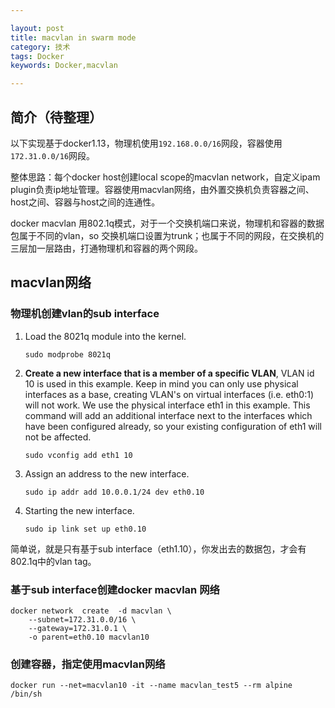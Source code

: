 ```yaml
---

layout: post
title: macvlan in swarm mode
category: 技术
tags: Docker
keywords: Docker,macvlan

---
```



## 简介（待整理）

以下实现基于docker1.13，物理机使用`192.168.0.0/16`网段，容器使用`172.31.0.0/16`网段。

整体思路：每个docker host创建local scope的macvlan network，自定义ipam plugin负责ip地址管理。容器使用macvlan网络，由外置交换机负责容器之间、host之间、容器与host之间的连通性。

docker macvlan 用802.1q模式，对于一个交换机端口来说，物理机和容器的数据包属于不同的vlan，so 交换机端口设置为trunk；也属于不同的网段，在交换机的三层加一层路由，打通物理机和容器的两个网段。


## macvlan网络

### 物理机创建vlan的sub interface


1. Load the 8021q module into the kernel.

	`sudo modprobe 8021q`

2. **Create a new interface that is a member of a specific VLAN**, 
VLAN id 10 is used in this example. Keep in mind you can only use physical interfaces as a base, creating VLAN's on virtual interfaces (i.e. eth0:1) will not work. We use the physical interface eth1 in this example. This command will add an additional interface next to the interfaces which have been configured already, so your existing configuration of eth1 will not be affected.
	
	`sudo vconfig add eth1 10`

3. Assign an address to the new interface.

	`sudo ip addr add 10.0.0.1/24 dev eth0.10`

4. Starting the new interface.

	`sudo ip link set up eth0.10`
	
	
简单说，就是只有基于sub interface（eth1.10），你发出去的数据包，才会有802.1q中的vlan tag。
	
### 基于sub interface创建docker macvlan 网络

	docker network  create  -d macvlan \
	    --subnet=172.31.0.0/16 \
	    --gateway=172.31.0.1 \
	    -o parent=eth0.10 macvlan10

### 创建容器，指定使用macvlan网络

	docker run --net=macvlan10 -it --name macvlan_test5 --rm alpine /bin/sh